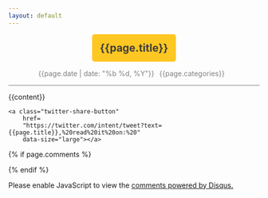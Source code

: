 ```yaml
---
layout: default
---
```


<style>
.content-body img{
    max-width: 100%;
}

.post-title{
  margin: 0 auto 15px auto;
  padding: 15px;
  width: fit-content;
  border-radius: 5px;
  color: #3e3e3e;
  background: rgba(255, 192, 4, 0.88);
}

.post-info{
  padding-bottom: 15px;
  border-bottom: 1px solid #808080;
  color: #808080;
  display: flex;
  justify-content: center;
  align-items: center;
}
</style>
<script type="text/javascript" src="//s7.addthis.com/js/300/addthis_widget.js#pubid=ra-5abac57df3c38cac"></script> 

<h2 class="post-title">{{page.title}}</h2>
<p class="post-info">{{page.date | date: "%b %d, %Y"}}<span style="margin: 0 10px;">{{page.categories}}</span>
<a class="twitter-follow-button"
  href="https://twitter.com/zeyadetman"
  data-size="small"></a>
</p>

<div class="content-body">
{{content}}
</div>
<div class="socialmedia">
    <div id="fb-root"></div>
    <div class="fb-share-button" data-href="{{page.url}}" data-layout="button" data-size="large"       data-mobile-iframe="true"><a target="_blank" href="{{page.url}}"                              class="fb-xfbml-parse-ignore"></a></div>

    <a class="twitter-share-button"
        href=
        "https://twitter.com/intent/tweet?text={{page.title}},%20read%20it%20on:%20"
        data-size="large"></a>
</div>

{% if page.comments %}

<div id="disqus_thread"></div>

{% endif %}

<script>

/**
*  RECOMMENDED CONFIGURATION VARIABLES: EDIT AND UNCOMMENT THE SECTION BELOW TO INSERT DYNAMICVALUES FROM YOUR PLATFORM OR CMS.
*  LEARN WHY DEFINING THESE VARIABLES IS IMPORTANT:https://disqus.com/admin/universalcode/#configuration-variables*/

(function() { // DON'T EDIT BELOW THIS LINE
    var d = document, s = d.createElement('script');
    s.src = 'https://zeyadetman.disqus.com/embed.js';
    s.setAttribute('data-timestamp', +new Date());
    (d.head || d.body).appendChild(s);
})();

(function(d, s, id) {
  var js, fjs = d.getElementsByTagName(s)[0];
  if (d.getElementById(id)) return;
  js = d.createElement(s); js.id = id;
  js.src = 'https://connect.facebook.net/en_US/sdk.js#xfbml=1&version=v3.1&appId=269290577224281&autoLogAppEvents=1';
  fjs.parentNode.insertBefore(js, fjs);
}(document, 'script', 'facebook-jssdk'));

</script>

<noscript>Please enable JavaScript to view the <a href="https://disqus.com/ref_noscript">comments powered by Disqus.</a></noscript>
